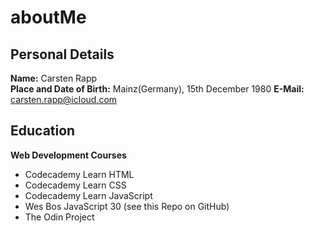 # aboutMe

## Personal Details  

**Name:** Carsten Rapp  
**Place and Date of Birth:** Mainz(Germany), 15th December 1980
**E-Mail:** carsten.rapp@icloud.com  

## Education  

**Web Development Courses**
* Codecademy Learn HTML
* Codecademy Learn CSS  
* Codecademy Learn JavaScript
* Wes Bos JavaScript 30 (see this Repo on GitHub)
* The Odin Project      
